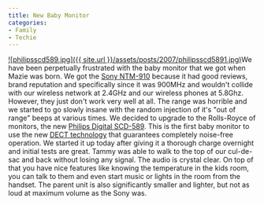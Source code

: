 ```yaml
---
title: New Baby Monitor
categories:
- Family
- Techie
---
```


[![philipsscd589.jpg]({{ site.url }}/assets/posts/2007/philipsscd5891.jpg)](http://www.consumer.philips.com/consumer/catalog/product.jsp?language=en&country=US&catalogType=CONSUMER&productId=SCD589_54_US_CONSUMER)We have been perpetually frustrated with the baby monitor that we got when Mazie was born. We got the [Sony NTM-910](http://www.sonystyle.com/is-bin/+INTERSHOP.enfinity/eCS/Store/en/-/USD/SY_DisplayProductInformation-Print?ProductSKU=NTM910) because it had good reviews, brand reputation and specifically since it was 900MHz and wouldn't collide with our wireless network at 2.4GHz and our wireless phones at 5.8Ghz. However, they just don't work very well at all. The range was horrible and we started to go slowly insane with the random injection of it's "out of range" beeps at various times.
We decided to upgrade to the Rolls-Royce of monitors, the new [Philips Digital SCD-589](http://www.consumer.philips.com/consumer/catalog/product.jsp?language=en&country=US&catalogType=CONSUMER&productId=SCD589_54_US_CONSUMER). This is the first baby monitor to use the new [DECT technology](http://en.wikipedia.org/wiki/DECT) that guarantees completely noise-free operation. We started it up today after giving it a thorough charge overnight and initial tests are great. Tammy was able to walk to the top of our cul-de-sac and back without losing any signal. The audio is crystal clear. On top of that you have nice features like knowing the temperature in the kids room, you can talk to them and even start music or lights in the room from the handset. The parent unit is also significantly smaller and lighter, but not as loud at maximum volume as the Sony was.
